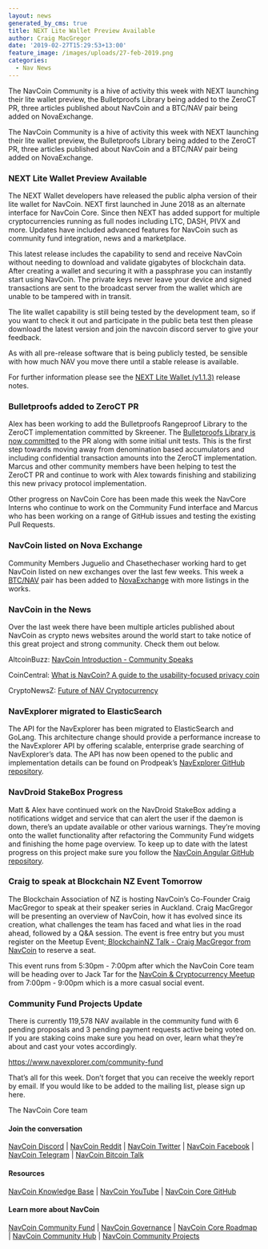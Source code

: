 ```yaml
---
layout: news
generated_by_cms: true
title: NEXT Lite Wallet Preview Available
author: Craig MacGregor
date: '2019-02-27T15:29:53+13:00'
feature_image: /images/uploads/27-feb-2019.png
categories:
  - Nav News
---
```

The NavCoin Community is a hive of activity this week with NEXT launching their lite wallet preview, the Bulletproofs Library being added to the ZeroCT PR, three articles published about NavCoin and a BTC/NAV pair being added on NovaExchange.
<!--more-->

The NavCoin Community is a hive of activity this week with NEXT launching their lite wallet preview, the Bulletproofs Library being added to the ZeroCT PR, three articles published about NavCoin and a BTC/NAV pair being added on NovaExchange.

### NEXT Lite Wallet Preview Available

The NEXT Wallet developers have released the public alpha version of their lite wallet for NavCoin. NEXT first launched in June 2018 as an alternate interface for NavCoin Core. Since then NEXT has added support for multiple cryptocurrencies running as full nodes including LTC, DASH, PIVX and more. Updates have included advanced features for NavCoin such as community fund integration, news and a marketplace.

This latest release includes the capability to send and receive NavCoin without needing to download and validate gigabytes of blockchain data. After creating a wallet and securing it with a passphrase you can instantly start using NavCoin. The private keys never leave your device and signed transactions are sent to the broadcast server from the wallet which are unable to be tampered with in transit.

The lite wallet capability is still being tested by the development team, so if you want to check it out and participate in the public beta test then please download the latest version and join the navcoin discord server to give your feedback.

As with all pre-release software that is being publicly tested, be sensible with how much NAV you move there until a stable release is available.

For further information please see the [NEXT Lite Wallet (v1.1.3)](https://blog.navcommunity.net/2019/02/24/next-lite-wallet-update-v1-1-3-released/) release notes.

### Bulletproofs added to ZeroCT PR

Alex has been working to add the Bulletproofs Rangeproof Library to the ZeroCT implementation committed by Skreener. The [Bulletproofs Library is now committed](https://github.com/NAVCoin/navcoin-core/pull/412/commits/577761f02da267e9b97b78fd14282c916d15a807) to the PR along with some initial unit tests. This is the first step towards moving away from denomination based accumulators and including confidential transaction amounts into the ZeroCT implementation. Marcus and other community members have been helping to test the ZeroCT PR and continue to work with Alex towards finishing and stabilizing this new privacy protocol implementation.

Other progress on NavCoin Core has been made this week the NavCore Interns who continue to work on the Community Fund interface and Marcus who has been working on a range of GitHub issues and testing the existing Pull Requests.

### NavCoin listed on Nova Exchange

Community Members Juguelio and Chasethechaser working hard to get NavCoin listed on new exchanges over the last few weeks. This week a [BTC/NAV](https://novaexchange.com/market/BTC_NAV/) pair has been added to [NovaExchange](https://novaexchange.com) with more listings in the works.

### NavCoin in the News

Over the last week there have been multiple articles published about NavCoin as crypto news websites around the world start to take notice of this great project and strong community. Check them out below.

AltcoinBuzz: [NavCoin Introduction - Community Speaks](https://www.altcoinbuzz.io/community-speaks/project-overview/navcoin-introduction-community-speaks)  

CoinCentral: [What is NavCoin? A guide to the usability-focused privacy coin](https://coincentral.com/navcoin-beginners-guide) 

CryptoNewsZ: [Future of NAV Cryptocurrency](https://www.cryptonewsz.com/future-of-nav-cryptocurrency/9673/)

### NavExplorer migrated to ElasticSearch

The API for the NavExplorer has been migrated to ElasticSearch and GoLang. This architecture change should provide a performance increase to the NavExplorer API by offering scalable, enterprise grade searching of NavExplorer’s data. The API has now been opened to the public and implementation details can be found on Prodpeak’s [NavExplorer GitHub repository](https://github.com/NavExplorer/navexplorer-api-go).

### NavDroid StakeBox Progress

Matt & Alex have continued work on the NavDroid StakeBox adding a notifications widget and service that can alert the user if the daemon is down, there’s an update available or other various warnings. They’re moving onto the wallet functionality after refactoring the Community Fund widgets and finishing the home page overview. To keep up to date with the latest progress on this project make sure you follow the [NavCoin Angular GitHub repository](https://github.com/Encrypt-S/navcoin-angular).

### Craig to speak at Blockchain NZ Event Tomorrow

The Blockchain Association of NZ is hosting NavCoin’s Co-Founder Craig MacGregor to speak at their speaker series in Auckland. Craig MacGregor will be presenting an overview of NavCoin, how it has evolved since its creation, what challenges the team has faced and what lies in the road ahead, followed by a Q&A session. The event is free entry but you must register on the Meetup Event;[ BlockchainNZ Talk - Craig MacGregor from NavCoin](https://www.meetup.com/blockchain-auckland/events/259249464/) to reserve a seat.

This event runs from 5:30pm - 7:00pm after which the NavCoin Core team will be heading over to Jack Tar for the [NavCoin & Cryptocurrency Meetup](https://www.facebook.com/events/2031459953590543/) from 7:00pm - 9:00pm which is a more casual social event.

### Community Fund Projects Update

There is currently 119,578 NAV available in the community fund with 6 pending proposals and 3 pending payment requests active being voted on. If you are staking coins make sure you head on over, learn what they’re about and cast your votes accordingly.

<https://www.navexplorer.com/community-fund>

That’s all for this week. Don’t forget that you can receive the weekly report by email. If you would like to be added to the mailing list, please sign up here.

The NavCoin Core team

#### Join the conversation

[NavCoin Discord](https://discord.gg/y4Vu9jw) | [NavCoin Reddit](https://www.reddit.com/r/NavCoin) | [NavCoin Twitter](https://twitter.com/NavCoin) | [NavCoin Facebook](https://www.facebook.com/NavCoin/) | [NavCoin Telegram](https://t.me/navcoin) | [NavCoin Bitcoin Talk](https://bitcointalk.org/index.php?topic=679791)

#### Resources

[NavCoin Knowledge Base](https://info.navcoin.org) | [NavCoin YouTube](https://www.youtube.com/NavCoinCore) | [NavCoin Core GitHub](https://github.com/navcoin/navcoin-core)

#### Learn more about NavCoin

[NavCoin Community Fund](https://navcoin.org/en/community-fund) | [NavCoin Governance](https://navcoin.org/en/governance) | [NavCoin Core Roadmap](https://navcoin.org/en/roadmap) | [NavCoin Community Hub](https://navhub.org) | [NavCoin Community Projects](https://navhub.org/projects)
